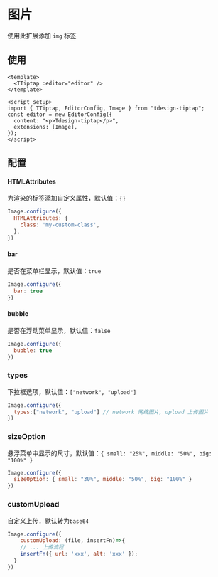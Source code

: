 # 图片

使用此扩展添加 `img` 标签

## 使用

``` vue
<template>
  <TTiptap :editor="editor" />
</template>

<script setup>
import { TTiptap, EditorConfig, Image } from "tdesign-tiptap";
const editor = new EditorConfig({
  content: "<p>Tdesign-tiptap</p>",
  extensions: [Image],
});
</script>
```
## 配置

#### HTMLAttributes

为渲染的标签添加自定义属性，默认值：`{}`

```js
Image.configure({
  HTMLAttributes: {
    class: 'my-custom-class',
  },
})
```

#### bar

是否在菜单栏显示，默认值：`true`

```js
Image.configure({
  bar: true
})
```

#### bubble

是否在浮动菜单显示，默认值：`false`

```js
Image.configure({
  bubble: true
})
```

### types

下拉框选项，默认值：`["network", "upload"]`

```js
Image.configure({
  types:["network", "upload"] // network 网络图片, upload 上传图片
})
```

### sizeOption

悬浮菜单中显示的尺寸，默认值：`{ small: "25%", middle: "50%", big: "100%" } `

```js
Image.configure({
  sizeOption: { small: "30%", middle: "50%", big: "100%" } 
})
```

### customUpload

自定义上传，默认转为`base64`

```js
Image.configure({
    customUpload: (file, insertFn)=>{
    // ... 上传流程
    insertFn({ url: 'xxx', alt: 'xxx' });
  }
})
```


